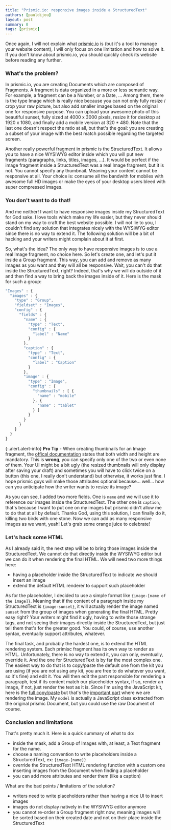 ```yaml
---
title: "Prismic.io: responsive images inside a StructuredText"
authors: [pauldijou]
layout: post
summary: 0
tags: [prismic]
---
```


Once again, I will not explain what [prismic.io](http://prismic.io) is (but it's a tool to manage your website content), I will only focus on one limitation and how to solve it. If you don't know about prismic.io, you should quickly check its website before reading any further.

### What's the problem?

In prismic.io, you are creating Documents which are composed of Fragments. A fragment is data organized in a more or less semantic way. For example, a fragment can be a Number, or a Date, ... Among them, there is the type Image which is really nice because you can not only fully resize / crop your raw picture, but also add smaller images based on the original one for responsive purpose. You can upload your awesome photo of this beautiful sunset, fully sized at 4000 x 3000 pixels, resize it for desktop at 1920 x 1080, and finally add a mobile version at 320 * 480. Note that the last one doesn't respect the ratio at all, but that's the goal: you are creating a subset of your image with the best match possible regarding the targeted screen.

Another really powerful fragment in prismic is the StructuredText. It allows you to have a nice WYSIWYG editor inside which you will put new fragments (paragraphs, links, titles, images, ...). It would be perfect if the image fragment inside a StructuredText was a real Image fragment, but it is not. You cannot specify any thumbnail. Meaning your content cannot be responsive at all. Your choice is: consume all the bandwith for mobiles with awesome full HD images or make the eyes of your desktop users bleed with super compressed images.

### You don't want to do that!

And me neither! I want to have responsive images inside my StructuredText for God sake. I love tools which make my life easier, but they never should stand on my way to craft the best website possible. I will not lie to you, I couldn't find any solution that integrates nicely with the WYSIWYG editor since there is no way to extend it. The following solution will be a bit of hacking and your writers might complain about it at first.

So, what's the idea? The only way to have responsive images is to use a real Image fragment, no choice here. So let's create one, and let's put it inside a Group fragment. This way, you can add and remove as many images as you want and they will all be responsive. Wait, you can't do that inside the StructuredText, right? Indeed, that's why we will do outside of it and then find a way to bring back the images inside of it. Here is the mask for such a group:

~~~ javascript
"Images" : {
  "images" : {
    "type" : "Group",
    "fieldset" : "Images",
    "config" : {
      "fields" : {
        "name" : {
          "type" : "Text",
          "config" : {
            "label" : "Name"
          }
        },
        "caption" : {
          "type" : "Text",
          "config" : {
            "label" : "Caption"
          }
        },
        "image" : {
          "type" : "Image",
          "config" : {
            "thumbnails" : [ {
              "name" : "mobile"
            }, {
              "name" : "tablet"
            } ]
          }
        }
      }
    }
  }
}
~~~

{:.alert.alert-info}
  **Pro Tip** - When creating thumbnails for an Image fragment, the [offical documentation](https://developers.prismic.io/documentation/UjBeuLGIJ3EKtgBV/repository-administrators-manual#document-masks) states that both width and height are mandatory. This is **wrong**, you can specify only one of the two or even none of them. Your UI might be a bit ugly (the resized thumbnails will only display after saving your draft) and sometimes you will have to click twice on a button (this one, I really don't understand) but otherwise, it works just fine. I hope prismic guys will make those attributes optional because... well... how can you anticipate how the writer wants to resize its image?

As you can see, I added two more fields. One is `name` and we will use it to reference our images inside the StructuredText. The other one is `caption`, that's because I want to put one on my images but prismic didn't allow me to do that at all by default. Thanks God, using this solution, I can finally do it, killing two birds with one stone. Now we can add as many responsive images as we want, yeah! Let's grab some orange juice to celebrate!

### Let's hack some HTML

As I already said it, the next step will be to bring those images inside the StructuredText. We cannot do that directly inside the WYSIWYG editor but we can do it when rendering the final HTML. We will need two more things here:

* having a placeholder inside the StructuredText to indicate we should insert an image
* extend the default HTML renderer to support such placeholder

As for the placeholder, I decided to use a simple format like `{image-[name of the image]}`. Meaning that if the content of a paragraph inside my StructuredText is `{image-sunset}`, it will actually render the image named `sunset` from the group of images when generating the final HTML. Pretty easy right? Your writers might find it ugly, having to write those strange tags, and not seeing their images directly inside the StructuredText, but just tell them that's for the greater good. You could, of course, use another syntax, eventually support attributes, whatever.

The final task, and probably the hardest one, is to extend the HTML rendering system. Each primisc fragment has its own way to render as HTML. Unfortunately, there is no way to extend it, you can only, eventually, override it. And the one for StructuredText is by far the most complex one. The easiest way to do that is to copy/paste the default one from the kit you are using (if you are not using any kit, you are free to do whatever you want, so it's fine) and edit it. You will then edit the part responsible for rendering a paragraph, test if its content match our placeholder syntax, if so, render an image, if not, just render the text as it is. Since I'm using the JavaScript kit, here is the [full copy/paste](https://github.com/pauldijou/farewell/blob/9a744565d7e66f06aa9a3edf7e360db0f00c70aa/scripts/prismic.js#L65-L159) but that's the [important part](https://github.com/pauldijou/farewell/blob/9a744565d7e66f06aa9a3edf7e360db0f00c70aa/scripts/prismic.js#L105-L117) where we are rendering the image. My `model` is actually a JavaScript class extracted from the original prismic Document, but you could use the raw Document of course.

### Conclusion and limitations

That's pretty much it. Here is a quick summary of what to do:

* inside the mask, add a Group of Images with, at least, a Text fragment for the name.
* choose a naming convention to write placeholders inside a StructuredText, ex: `{image-[name]}`
* override the StructuredText HTML rendering function with a custom one inserting images from the Document when finding a placeholder
* you can add more attributes and render them (like a caption)

What are the bad points / limitations of the solution?

* writers need to write placeholders rather than having a nice UI to insert images
* images do not display natively in the WYSIWYG editor anymore
* you cannot re-order a Group fragment right now, meaning images will be sorted based on their created date and not on their place inside the StructuredText
